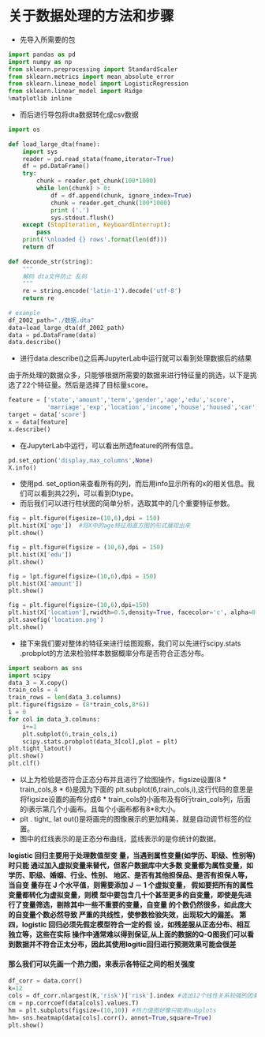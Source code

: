 # 关于数据处理的方法和步骤

- 先导入所需要的包

~~~python
import pandas as pd
import numpy as np
from sklearn.preprocessing import StandardScaler
from sklearn.metrics import mean_absolute_error
from sklearn.lineae_model import LogisticRegression
from sklearn.linear_model import Ridge
%matplotlib inline
~~~

- 而后进行导包将dta数据转化成csv数据

~~~python
import os
 
def load_large_dta(fname):
    import sys
    reader = pd.read_stata(fname,iterator=True)
    df = pd.DataFrame()
    try:
        chunk = reader.get_chunk(100*1000)
        while len(chunk) > 0:
            df = df.append(chunk, ignore_index=True)
            chunk = reader.get_chunk(100*1000)
            print ('.')
            sys.stdout.flush()
    except (StopIteration, KeyboardInterrupt):
        pass
    print('\nloaded {} rows'.format(len(df)))
    return df
 
def deconde_str(string):
    """
    解码 dta文件防止 乱码
    """
    re = string.encode('latin-1').decode('utf-8')
    return re
 
# example
df_2002_path="./数据.dta"
data=load_large_dta(df_2002_path)
data = pd.DataFrame(data)
data.describe()
~~~

- 进行data.describe()之后再JupyterLab中运行就可以看到处理数据后的结果

由于所处理的数据众多，只能够根据所需要的数据来进行特征量的挑选，以下是挑选了22个特征量。然后是选择了目标量score。

~~~python
feature = ['state','amount','term','gender','age','edu','score',
           'marriage','exp','location','income','house','housed','car','overdue','applys','successs','payoff','card','interest', 'v24','risk']
target = data['score']
x = data[feature]
x.describe()
~~~

- 在JupyterLab中运行，可以看出所选feature的所有信息。

~~~python
pd.set_option('display,max_columns',None)
X.info()
~~~

- 使用pd. set_option来查看所有的列，而后用info显示所有的x的相关信息。我们可以看到共22列，可以看到Dtype。
- 而后我们可以进行柱状图的简单分析，选取其中的几个重要特征参数。

~~~python
fig = plt.figure(figesize=(10,6),dpi = 150)
plt.hist(X['age'])  #将X中的age特征用直方图的形式展现出来
plt.show()
~~~

~~~python
fig = plt.figure(figsize = (10,6),dpi = 150)
plt.hist(X['edu'])
plt.show()
~~~

~~~python
fig = lpt.figure(figsize=(10,6),dpi = 150)
plt.hist(X['amount'])
plt.show()
~~~

~~~python
fig = plt.figure(figsize=(10,6),dpi=150)
plt.hist(X['location'],rwidth=0.5,density=True, facecolor='c', alpha=0.75)
plt.savefig('location.png')
plt.show()
~~~

- 接下来我们要对整体的特征来进行绘图观察，我们可以先进行scipy.stats .probplot的方法来检验样本数据概率分布是否符合正态分布。

~~~python
import seaborn as sns
import scipy
data_3 = X.copy()
train_cols = 4
train_rows = len(data_3.columns)
plt.figure(figsize = (8*train_cols,8*6))
i = 0
for col in data_3.colmuns:
    i+=1
    plt.subplot(6,train_cols,i)
    scipy.stats.probplot(data_3[col],plot = plt)
plt.tight_latout()
plt.show()
plt.clf()
~~~

- 以上为检验是否符合正态分布并且进行了绘图操作，figsize设置(8 * train_cols,8 * 6)是因为下面的 plt.subplot(6,train_cols,i),这行代码的意思是将figsize设置的画布分成6 * train_cols的小画布及有6行train_cols列，后面的i表示第几个小画布。且每个小画布都有8*8大小。
- plt . tight_ lat out()是将画完的图像展示的更加精美，就是自动调节标签的位置。
- 图中的红线表示的是正态分布曲线，蓝线表示的是你统计的数据。

**logistic 回归主要用于处理数值型变 量，当遇到属性变量(如学历、职级、性别等)时只能 通过加入虚拟变量来替代，但客户数据库中大多数 变量都为属性变量，如学历、职级、婚姻、行业、性别、 地区、是否有其他担保品、是否有担保人等，当自变 量存在 J 个水平值，则需要添加 J － 1 个虚拟变量， 假如要把所有的属性变量都转化为虚拟变量，则模 型中要包含几十个甚至更多的自变量，即使是先进 行了变量筛选，剔除其中一些不重要的变量，自变量 的个数仍然很多，如此庞大的自变量个数必然导致 严重的共线性，使参数检验失效，出现较大的偏差。 第四，logistic 回归必须先假定模型符合一定的假 设，如残差服从正态分布、相互独立等，这些在实际 操作中通常难以得到保证,从上面的数据的Q-Q图我们可以看到数据并不符合正太分布，因此其使用logitic回归进行预测效果可能会很差**

#### 那么我们可以先画一个热力图，来表示各特征之间的相关强度

~~~python
df_corr = data.corr()
k=12
cols = df_corr.nlargest(K,'risk')['risk'].index #选出12个线性关系较强的因素(列)
cm = np.corrcoef(data[cols].values.T)
hm = plt.subplots(figsize=(10,10)) #热力值图好像只能用subplots
hm= sns.heatmap(data[cols].corr()，annot=True,square=True)
plt.show()
~~~







